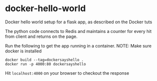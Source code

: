 # docker-hello-world

Docker hello world setup for a flask app, as described on the Docker tuts

The python code connects to Redis and maintains a counter for every hit from client and returns on the page.

Run the following to get the app running in a container.
NOTE: Make sure docker is installed
```
docker build --tag=dockersayshello .
docker run -p 4000:80 dockersayshello
```
Hit `localhost:4000` on your browser to checkout the response

